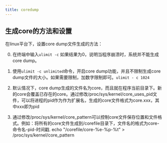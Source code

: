 ```yaml
---
title: coredump
---
```


## 生成core的方法和设置

在linux平台下，设置core dump文件生成的方法：

0. 在终端中输入`ulimit -c` 如果结果为0，说明当程序崩溃时，系统并不能生成core dump。

0. 使用`ulimit -c unlimited`命令，开启core dump功能，并且不限制生成core dump文件的大小。如果需要限制，加数字限制即可。`ulimit - c 1024`

0. 默认情况下，core dump生成的文件名为core，而且就在程序当前目录下。新的core会覆盖已存在的core。通过修改/proc/sys/kernel/core_uses_pid文件，可以将进程的pid作为作为扩展名，生成的core文件格式为core.xxx，其中xxx即为pid

0. 通过修改/proc/sys/kernel/core_pattern可以控制core文件保存位置和文件格式。例如：将所有的core文件生成到/corefile目录下，文件名的格式为core-命令名-pid-时间戳. echo "/corefile/core-%e-%p-%t" > /proc/sys/kernel/core_pattern


